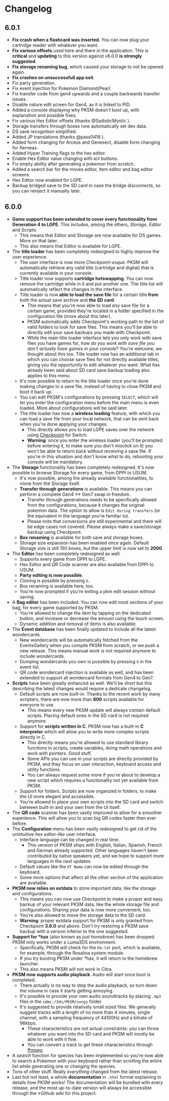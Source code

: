 # Changelog
## 6.0.1
+ **Fix crash when a flashcard was inserted**. You can now plug your cartridge
  reader with whatever you want.
+ **Fix various offsets** used here and there in the application. This is
  **critical** and **updating** to this version against v6.0.0 **is strongly
  suggested**.
+ **Fix storage renaming bug**, which caused your storage to not be opened
  again.
+ **Fix crashes on unsuccessfull app exit**.
+ Fix party generation.
+ Fix event injection for Pokemon Diamond/Pearl.
+ Fix transfer code from gen4 upwards and a couple backwards transfer issues.
+ Disable nature edit screen for Gen4, as it is linked to PID.
+ Added a console displaying why PKSM doesn't boot up, with explanation and
  possible fixes.
+ Fix various Hex Editor offsets (thanks @SadisticMystic ).
+ Storage transfers through boxes now automatically set dex data.
+ DS save recognition simplified.
+ Added JP translations (thanks @pass0418 ).
+ Added form changing for Arceus and Genesect, disable form changing for
  Xerneas.
+ Added Hyper Training flags to the hex editor.
+ Enable Hex Editor value changing with `A`/`X` buttons.
+ Fix empty ability after generating a pokemon from scratch.
+ Added a search bar for the moves editor, item editor and bag editor screens.
+ Hex Editor now enabled for LGPE.
+ Backup bridged save to the SD card in case the bridge disconnects, so you can
  reinject it manually later.
## 6.0.0
+ **Game support has been extended to cover every functionality from Generation
  4 to LGPE**. This includes, among the others, *Storage*, *Editor* and
  *Scripts*.
  + This means that Editor and Storage are now available for DS games. More on
    that later.
  + This also means that Editor is available for LGPE.
+ The **title loader** has been completely redesigned to highly improve the user
  experience.
  + The user interface is now more *Checkpoint-esque*. PKSM will automatically
    retrieve any valid title (cartridge and digital) that is currently available
    in your console.
  + Title loader now supports **cartridge hotswapping**. You can now remove the
    cartridge while in it and put another one. The title list will automatically
    reflect the changes in the interface.
  + Title loader is now **able to load the save file** for a certain title
    **from** both the actual save archive and **the SD card**.
    + This means that you're now able to load *any* save file for a certain
      game, provided they're located in a folder specified in the configuration
      file (more about this later).
    + PKSM automatically adds Checkpoint's working path to the list of valid
      folders to look for save files. This means you'll be able to directly edit
      your save backups you made with Checkpoint.
    + While the main title loader interface lets you only work with save files
      you have games for, *how do you work with save file you don't actually
      have games in your console*? You're welcome, we thought about this too.
      Title loader now has an additional tab in which you can choose save files
      for not directly available titles, giving you the opportunity to edit
      whatever you want. What has already been said about SD card save backup
      loading also applies to this menu.
  + It's now possible to return to the title loader once you're done making
    changes to a save file, instead of having to close PKSM and boot it back up.
  + You can edit PKSM's configurations by pressing `SELECT`, which will let you
    enter the configuration menu before the main menu is even loaded. More about
    configurations will be said later.
  + The title loader has now a **wireless loading** feature, with which you can
    load a save file from your local network, that can be sent back when you're
    done applying your changes. 
    + This directly allows you to load LGPE saves over the network using
      [Checkpoint](https://github.com/FlagBrew/Checkpoint/releases) for Switch.
    + **Warning**: once you enter the wireless loader (you'll be prompted before
      entering it, to make sure you don't misclick on it) you won't be able to
      return back without receiving a save file. If you're in this situation and
      don't know what to do, rebooting your console will be mandatory.
+ The **Storage** functionality has been completely redesigned. It's now
  possible to browse Storage for every game, from DPPt to USUM.
  + It's now possible, among the already available functionalities, to clone
    from the Storage itself.
  + **Transfer through generations** is available. This means you can perform a
    complete Gen4 <-> Gen7 swap in freedom.
    + Transfer through generations needs to be specifically allowed from the
      configurations, because it changes the original pokemon data. The option
      to allow is `Edit during transfers` (or the equivalent in the language
      you're familiar to).
    + Please note that conversions are still experimental and there will be edge
      cases not covered. Please always make a save/storage backup using
      Checkpoint.
  + **Box renaming** is available for both save and storage boxes.
  + Storage size expansion has been enabled once again. Default Storage size is
    still 150 boxes, but the upper limit is now set to **2000**.
+ The **Editor** has been completely redesigned as well.
  + Supports every game from DPPt to LGPE.
  + Hex Editor and QR Code scanner are also available from DPPt to USUM.
  + **Party editing is now possible**.
  + Cloning is possible by pressing `X`.
  + Box renaming is available here, too.
  + You're now prompted if you're exiting a pkm edit session without saving.
+ A **Bag editor** has been included. You can now edit most sections of your
  bag, for every game supported by PKSM.
  + You're allowed to change the item by tapping on the dedicated button, and
    increase or decrease the amount using the touch screen.
  + Dynamic addition and removal of items is also available.
+ The **Event database** has been finally updated to include all the latest
  wondercards. 
  + New wondercards will be automatically fetched from the EventsGallery when
    you compile PKSM from scratch, or we push a new release. This means manual
    work is not required anymore to include wondercards.
  + Dumping wondercards you own is possible by pressing `X` in the event list.
  + QR code wondercard injection is available as well, and has been extended to
    support all wondercard formats from Gen4 to Gen7.
+ **Scripts** have been greatly enhanced as well. We'll be short but this
  describing the latest changes would require a dedicate changelog.
  + Default scripts are now built-in. Thanks to the recent work by many
    scripters, there are now more than **800** scripts available for everyone to
    use.
    + This means every new PKSM update will always contain default scripts.
      Placing default ones in the SD card is not required anymore.
  + Support for **scripts written in C**. PKSM now has a built-in **C
    interpreter** which will allow you to write more complex scripts directly in
    C.
    + This directly means you're allowed to use standard library functions in
      scripts, create variables, doing math operations and work with pointers.
      Good stuff.
    + Some APIs you can use in your scripts are directly provided by PKSM, and
      they focus on user interaction, keyboard access and utility functions.
    + You can always request some more if you're about to develop a new script
      which requires a functionality not yet available from PKSM.
  + Support for folders. Scripts are now organized in folders, to make the UI
    more elegant and accessible.
  + You're allowed to place your own scripts into the SD card and switch between
    built-in and your own from the UI itself.
+ The **QR code** scanner has been vastly improved to allow for a smoother
  experience. This will allow you to scan big QR codes faster then ever before.
+ The **Configuration** menu has been vastly redesigned to get rid of the
  unintuitive *hex editor-like* user interface.
  + Interface language can be changed in real time.
    + This version of PKSM ships with English, Italian, Spanish, French and
      German already supported. Other languages haven't been contributed by
      native speakers yet, and we hope to support more languages in the next
      updates.
  + Default values like the `OT Name` can now be edited through the keyboard.
  + Some more options that affect all the other section of the application are
    available.
+ **PKSM now relies on extdata** to store important data, like the storage and
  configurations.
  + This means you can now use Checkpoint to make a proper and easy backup of
    your relevant PKSM data, like the whole storage file and configurations.
    Sharing your data is now more convenient, too.
  + You're also allowed to move the storage data to the SD card.
  + **Warning**: proper extdata support for PKSM is only granted from Checkpoint
    **3.6.0** and above. Don't try restoring a PKSM save backup with a version
    inferior to the one suggested.
+ **Support for \*hax** (also known as *just homebrew*) has been dropped. PKSM
  only works under a Luma3DS environment.
  + Specifically, PKSM will check for the `hb:ldr` port, which is available, for
    example, through the Rosalina system module.
  + If you try booting PKSM under *hax, it will return to the homebrew launcher.
  + This also means PKSM will not work in Citra.
+ **PKSM now supports audio playback**. Audio will start once boot is completed.
  + There actually is no way to stop the audio playback, so turn down the volume
    in case it starts getting annoying.
  + It's possible to provide your own audio soundtracks by placing `.mp3` files
    in the `sdmc:/3ds/PKSM/songs` folder.
  + It's suggested to provide relatively small sized files. We generally suggest
    tracks with a length of no more than 4 minutes, single channel, with a
    sampling frequency of 44100Hz and a bitrate of 96kbps.
    + These characteristics are not actual constraints: you can throw whatever
      you want into the SD card and PKSM will mostly be able to work with it
      fine.
    + You can convert a track to get these characteristics through
      [ffmpeg](https://stackoverflow.com/questions/3255674/convert-audio-files-to-mp3-using-ffmpeg).
+ A *search* function for species has been implemented so you're now able to
  search a Pokemon with your keyboard rather than scrolling the entire list
  while generating one or changing the species.
+ Tons of other stuff. Really *everything* changed from the latest release.
+ Last but not least, a whole **documentation** in `.html` format explaining in
  details how PKSM works! The documentation will be bundled with every release,
  and the most up-to-date version will always be accessible through the *Github
  wiki for this project.
